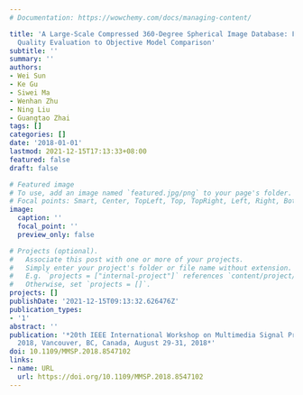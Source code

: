 ```yaml
---
# Documentation: https://wowchemy.com/docs/managing-content/

title: 'A Large-Scale Compressed 360-Degree Spherical Image Database: From Subjective
  Quality Evaluation to Objective Model Comparison'
subtitle: ''
summary: ''
authors:
- Wei Sun
- Ke Gu
- Siwei Ma
- Wenhan Zhu
- Ning Liu
- Guangtao Zhai
tags: []
categories: []
date: '2018-01-01'
lastmod: 2021-12-15T17:13:33+08:00
featured: false
draft: false

# Featured image
# To use, add an image named `featured.jpg/png` to your page's folder.
# Focal points: Smart, Center, TopLeft, Top, TopRight, Left, Right, BottomLeft, Bottom, BottomRight.
image:
  caption: ''
  focal_point: ''
  preview_only: false

# Projects (optional).
#   Associate this post with one or more of your projects.
#   Simply enter your project's folder or file name without extension.
#   E.g. `projects = ["internal-project"]` references `content/project/deep-learning/index.md`.
#   Otherwise, set `projects = []`.
projects: []
publishDate: '2021-12-15T09:13:32.626476Z'
publication_types:
- '1'
abstract: ''
publication: '*20th IEEE International Workshop on Multimedia Signal Processing, MMSP
  2018, Vancouver, BC, Canada, August 29-31, 2018*'
doi: 10.1109/MMSP.2018.8547102
links:
- name: URL
  url: https://doi.org/10.1109/MMSP.2018.8547102
---
```


